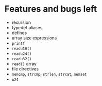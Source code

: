 
# Features and bugs left

- recursion
- typedef aliases
- defines
- array size expressions
- `printf`
- `readu16()` 
- `readu24()` 
- `readu32()` 
- `read()` array
- file directives
- `memcmp`, `strcmp`, `strlen`, `strcat`, `memset`
- `u24`


